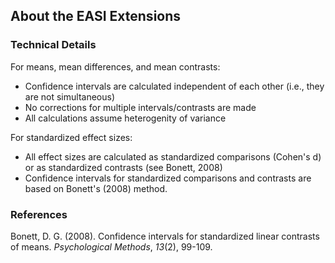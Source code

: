 ## About the EASI Extensions

### Technical Details

For means, mean differences, and mean contrasts:

- Confidence intervals are calculated independent of each other (i.e., they are not simultaneous)
- No corrections for multiple intervals/contrasts are made
- All calculations assume heterogenity of variance

For standardized effect sizes:

- All effect sizes are calculated as standardized comparisons (Cohen's d) or as standardized contrasts (see Bonett, 2008)
- Confidence intervals for standardized comparisons and contrasts are based on Bonett's (2008) method.

### References

Bonett, D. G. (2008). Confidence intervals for standardized linear contrasts of means. _Psychological Methods_, _13_(2), 99-109.
